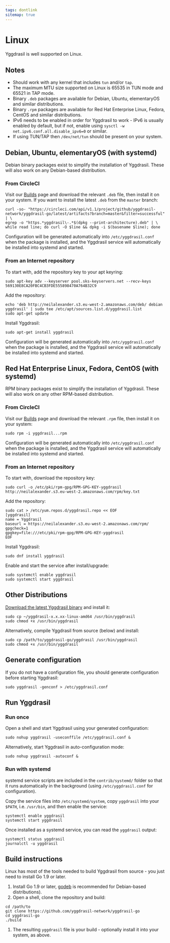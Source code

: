 ```yaml
---
tags: dontlink
sitemap: true
---
```


# Linux

Yggdrasil is well supported on Linux.

## Notes

- Should work with any kernel that includes `tun` and/or `tap`.
- The maximum MTU size supported on Linux is 65535 in TUN mode and 65521 in TAP mode.
- Binary `.deb` packages are available for Debian, Ubuntu, elementaryOS and similar distributions.
- Binary `.rpm` packages are available for Red Hat Enterprise Linux, Fedora, CentOS and similar distributions.
- IPv6 needs to be enabled in order for Yggdrasil to work - IPv6 is usually enabled by default, but if not, enable using `sysctl -w net.ipv6.conf.all.disable_ipv6=0` or similar.
- If using TUN/TAP then `/dev/net/tun` should be present on your system.

## Debian, Ubuntu, elementaryOS (with systemd)

Debian binary packages exist to simplify the installation of Yggdrasil. These
will also work on any Debian-based distribution.

### From CircleCI

Visit our [Builds](builds.md) page and download the relevant `.deb` file, then
install it on your system. If you want to install the latest `.deb` from the
`master` branch:
```
curl -so- "https://circleci.com/api/v1.1/project/github/yggdrasil-network/yggdrasil-go/latest/artifacts?branch=master&filter=successful" | \
egrep -o "https.*yggdrasil\-.*$(dpkg --print-architecture).deb" | \
while read line; do curl -O $line && dpkg -i $(basename $line); done
```
Configuration will be generated automatically into `/etc/yggdrasil.conf` when
the package is installed, and the Yggdrasil service will automatically be
installed into systemd and started.

### From an Internet repository

To start with, add the repository key to your apt keyring:
```
sudo apt-key adv --keyserver pool.sks-keyservers.net --recv-keys 569130E8CA20FBC4CB3FDE555898470A764B32C9
```

Add the repository:
```
echo 'deb http://neilalexander.s3.eu-west-2.amazonaws.com/deb/ debian yggdrasil' | sudo tee /etc/apt/sources.list.d/yggdrasil.list
sudo apt-get update
```

Install Yggdrasil:
```
sudo apt-get install yggdrasil
```
Configuration will be generated automatically into `/etc/yggdrasil.conf` when
the package is installed, and the Yggdrasil service will automatically be
installed into systemd and started.

## Red Hat Enterprise Linux, Fedora, CentOS (with systemd)

RPM binary packages exist to simplify the installation of Yggdrasil. These
will also work on any other RPM-based distribution.

### From CircleCI

Visit our [Builds](builds.md) page and download the relevant `.rpm` file, then
install it on your system:
```
sudo rpm -i yggdrasil...rpm
```
Configuration will be generated automatically into `/etc/yggdrasil.conf` when
the package is installed, and the Yggdrasil service will automatically be
installed into systemd and started.

### From an Internet repository

To start with, download the repository key:
```
sudo curl -o /etc/pki/rpm-gpg/RPM-GPG-KEY-yggdrasil http://neilalexander.s3.eu-west-2.amazonaws.com/rpm/key.txt
```

Add the repository:
```
sudo cat > /etc/yum.repos.d/yggdrasil.repo << EOF
[yggdrasil]
name = Yggdrasil
baseurl = https://neilalexander.s3.eu-west-2.amazonaws.com/rpm/
gpgcheck=1
gpgkey=file:///etc/pki/rpm-gpg/RPM-GPG-KEY-yggdrasil
EOF
```

Install Yggdrasil:
```
sudo dnf install yggdrasil
```
Enable and start the service after install/upgrade:
```
sudo systemctl enable yggdrasil
sudo systemctl start yggdrasil
```

## Other Distributions

[Download the latest Yggdrasil binary](https://circleci.com/api/v1.1/project/github/yggdrasil-network/yggdrasil-go/latest/artifacts) and install it:
```
sudo cp ~/yggdrasil-x.x.xx-linux-amd64 /usr/bin/yggdrasil
sudo chmod +x /usr/bin/yggdrasil
```
Alternatively, compile Yggdrasil from source (below) and install:
```
sudo cp /path/to/yggdrasil-go/yggdrasil /usr/bin/yggdrasil
sudo chmod +x /usr/bin/yggdrasil
```

## Generate configuration

If you do not have a configuration file, you should generate configuration
before starting Yggdrasil:
```
sudo yggdrasil -genconf > /etc/yggdrasil.conf
```

## Run Yggdrasil

### Run once

Open a shell and start Yggdrasil using your generated configuration:
```
sudo nohup yggdrasil -useconffile /etc/yggdrasil.conf &
```
Alternatively, start Yggdrasil in auto-configuration mode:
```
sudo nohup yggdrasil -autoconf &
```

### Run with systemd

systemd service scripts are included in the `contrib/systemd/` folder so that it
runs automatically in the background (using `/etc/yggdrasil.conf` for
configuration).

Copy the service files into `/etc/systemd/system`, copy `yggdrasil` into your
`$PATH`, i.e. `/usr/bin`, and then enable the service:
```
systemctl enable yggdrasil
systemctl start yggdrasil
```

Once installed as a systemd service, you can read the `yggdrasil` output:
```
systemctl status yggdrasil
journalctl -u yggdrasil
```

## Build instructions

Linux has most of the tools needed to build Yggdrasil from source - you just
need to install Go 1.9 or later.

1. Install Go 1.9 or later, [godeb](https://github.com/niemeyer/godeb) is
recommended for Debian-based distributions).
1. Open a shell, clone the repository and build:
```
cd /path/to
git clone https://github.com/yggdrasil-network/yggdrasil-go
cd yggdrasil-go
./build
```
1. The resulting `yggdrasil` file is your build - optionally install it into
your system, as above.
